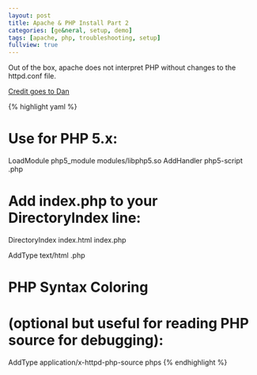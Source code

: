 ```yaml
---
layout: post
title: Apache & PHP Install Part 2
categories: [ge&neral, setup, demo]
tags: [apache, php, troubleshooting, setup]
fullview: true
---
```


Out of the box, apache does not interpret PHP without changes to the httpd.conf file.

[Credit goes to Dan](serverfault.com/questions/357245/apache-executes-html-but-not-php-php-cli-works)

{% highlight yaml %}
# Use for PHP 5.x:
LoadModule php5_module modules/libphp5.so
AddHandler php5-script .php 

# Add index.php to your DirectoryIndex line:
DirectoryIndex index.html index.php

AddType text/html .php

# PHP Syntax Coloring
# (optional but useful for reading PHP source for debugging):
AddType application/x-httpd-php-source phps
{% endhighlight %}